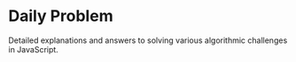 # Daily Problem

Detailed explanations and answers to solving various algorithmic challenges in JavaScript.
